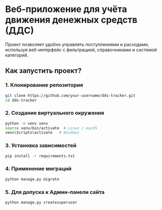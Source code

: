 # Веб-приложение для учёта движения денежных средств (ДДС)
Проект позволяет удобно управлять поступлениями и расходами, используя веб-интерфейс с фильтрацией, справочниками и системой категорий.

## Как запустить проект?

### 1. Клонирование репозитория

```bash
git clone https://github.com/your-username/dds-tracker.git
cd dds-tracker
```
### 2. Создание виртуального окружения

```bash
python -m venv venv
source venv/bin/activate  # Linux / macOS
venv\Scripts\activate   # Windows
```

### 3. Установка зависимостей
```bash
pip install -r requirements.txt
```

### 4. Применение миграций
```bash
python manage.py migrate
```

### 5. Для допуска к Админ-панели сайта
```bash
python manage.py createsuperuser
```
